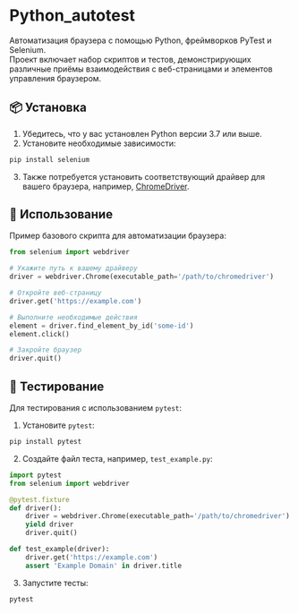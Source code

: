 
# Python_autotest

Автоматизация браузера с помощью Python, фреймворков PyTest и Selenium.  
Проект включает набор скриптов и тестов, демонстрирующих различные приёмы взаимодействия с веб-страницами и элементов управления браузером.

## 📦 Установка

1. Убедитесь, что у вас установлен Python версии 3.7 или выше.
2. Установите необходимые зависимости:

```bash
pip install selenium
```

3. Также потребуется установить соответствующий драйвер для вашего браузера, например, [ChromeDriver](https://sites.google.com/chromium.org/driver/).

## 🚀 Использование

Пример базового скрипта для автоматизации браузера:

```python
from selenium import webdriver

# Укажите путь к вашему драйверу
driver = webdriver.Chrome(executable_path='/path/to/chromedriver')

# Откройте веб-страницу
driver.get('https://example.com')

# Выполните необходимые действия
element = driver.find_element_by_id('some-id')
element.click()

# Закройте браузер
driver.quit()
```

## 🧪 Тестирование

Для тестирования с использованием `pytest`:

1. Установите `pytest`:

```bash
pip install pytest
```

2. Создайте файл теста, например, `test_example.py`:

```python
import pytest
from selenium import webdriver

@pytest.fixture
def driver():
    driver = webdriver.Chrome(executable_path='/path/to/chromedriver')
    yield driver
    driver.quit()

def test_example(driver):
    driver.get('https://example.com')
    assert 'Example Domain' in driver.title
```

3. Запустите тесты:

```bash
pytest
```
